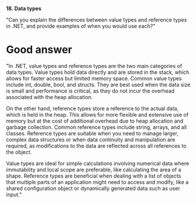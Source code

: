 **18. Data types**

"Can you explain the differences between value types and reference types in .NET, and provide examples of when you would use each?"

# Good answer

"In .NET, value types and reference types are the two main categories of data types. Value types hold data directly and are stored in the stack, which allows for faster access but limited memory space. Common value types include int, double, bool, and structs. They are best used when the data size is small and performance is critical, as they do not incur the overhead associated with the heap allocation.

On the other hand, reference types store a reference to the actual data, which is held in the heap. This allows for more flexible and extensive use of memory but at the cost of additional overhead due to heap allocation and garbage collection. Common reference types include string, arrays, and all classes. Reference types are suitable when you need to manage larger, complex data structures or when data continuity and manipulation are required, as modifications to the data are reflected across all references to the object.

Value types are ideal for simple calculations involving numerical data where immutability and local scope are preferable, like calculating the area of a shape. Reference types are beneficial when dealing with a list of objects that multiple parts of an application might need to access and modify, like a shared configuration object or dynamically generated data such as user input."
